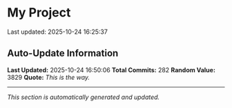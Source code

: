 # My Project


Last updated: 2025-10-24 16:25:37


























































































































































































































































































## Auto-Update Information

**Last Updated:** 2025-10-24 16:50:06
**Total Commits:** 282
**Random Value:** 3829
**Quote:** _This is the way._

---
_This section is automatically generated and updated._